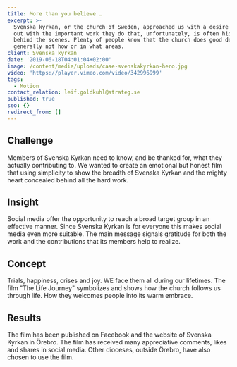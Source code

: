 ```yaml
---
title: More than you believe …
excerpt: >-
  Svenska kyrkan, or the church of Sweden, approached us with a desire to reach
  out with the important work they do that, unfortunately, is often hidden
  behind the scenes. Plenty of people know that the church does good deeds, but
  generally not how or in what areas.
client: Svenska kyrkan
date: '2019-06-18T04:01:04+02:00'
image: /content/media/uploads/case-svenskakyrkan-hero.jpg
video: 'https://player.vimeo.com/video/342996999'
tags:
  - Motion
contact_relation: leif.goldkuhl@strateg.se
published: true
seo: {}
redirect_from: []
---
```

## Challenge

Members of Svenska Kyrkan need to know, and be thanked for, what they actually contributing to. We wanted to create an emotional but honest film that using simplicity to show the breadth of Svenska Kyrkan and the mighty heart concealed behind all the hard work. 

## Insight

Social media offer the opportunity to reach a broad target group in an effective manner. Since Svenska Kyrkan is for everyone this makes social media even more suitable. The main message signals gratitude for both the work and the contributions that its members help to realize. 

## Concept

Trials, happiness, crises and joy. WE face them all during our lifetimes. The film "The Life Journey" symbolizes and shows how the church follows us through life. How they welcomes people into its warm embrace.

## Results

The film has been published on Facebook and the website of Svenska Kyrkan in Örebro. The film has received many appreciative comments, likes and shares in social media. Other dioceses, outside Örebro, have also chosen to use the film.
